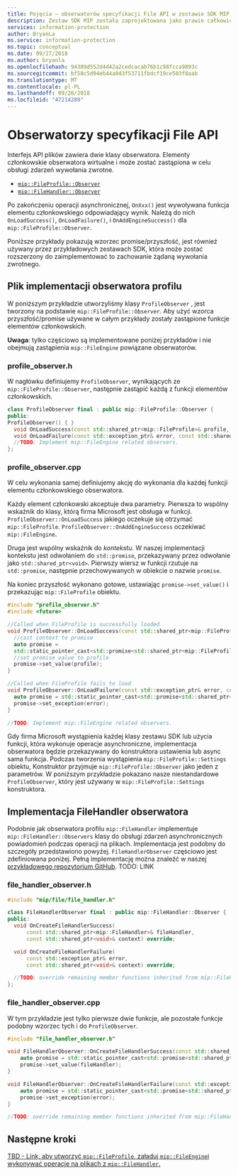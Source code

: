 ```yaml
---
title: Pojęcia — obserwatorów specyfikacji File API w zestawie SDK MIP.
description: Zestaw SDK MIP została zaprojektowana jako prawie całkowicie asynchronicznego. Ten artykuł pomoże zrozumieć, jak zaimplementować i umożliwiający asynchronicity obserwatorów interfejsu API plików.
services: information-protection
author: BryanLa
ms.service: information-protection
ms.topic: conceptual
ms.date: 09/27/2018
ms.author: bryanla
ms.openlocfilehash: 94389d552d4d42a2cedcacab76b1c98fcca9893c
ms.sourcegitcommit: bf58c5d94eb44a043f53711fbdcf19ce503f8aab
ms.translationtype: MT
ms.contentlocale: pl-PL
ms.lasthandoff: 09/26/2018
ms.locfileid: "47214289"
---
```

# <a name="file-api-observers"></a>Obserwatorzy specyfikacji File API

Interfejs API plików zawiera dwie klasy obserwatora. Elementy członkowskie obserwatora wirtualne i może zostać zastąpiona w celu obsługi zdarzeń wywołania zwrotne.

- [`mip::FileProfile::Observer`](reference/class_mip_fileprofile_observer.md)
- [`mip::FileHandler::Observer`](reference/class_mip_filehandler_observer.md)

Po zakończeniu operacji asynchronicznej, `OnXxx()` jest wywoływana funkcja elementu członkowskiego odpowiadający wynik. Należą do nich `OnLoadSuccess()`, `OnLoadFailure()`, i `OnAddEngineSuccess()` dla `mip::FileProfile::Observer`.

Poniższe przykłady pokazują wzorzec promise/przyszłość, jest również używany przez przykładowych zestawach SDK, która może zostać rozszerzony do zaimplementować to zachowanie żądaną wywołania zwrotnego. 

## <a name="file-profile-observer-implementation"></a>Plik implementacji obserwatora profilu

W poniższym przykładzie utworzyliśmy klasy `ProfileObserver` , jest tworzony na podstawie `mip::FileProfile::Observer`. Aby użyć wzorca przyszłość/promise używane w całym przykłady zostały zastąpione funkcje elementów członkowskich.

**Uwaga**: tylko częściowo są implementowane poniżej przykładów i nie obejmują zastąpienia `mip::FileEngine` powiązane obserwatorów.

### <a name="profileobserverh"></a>profile_observer.h

W nagłówku definiujemy `ProfileObserver`, wynikających ze `mip::FileProfile::Observer`, następnie zastąpić każdą z funkcji elementów członkowskich.

```cpp
class ProfileObserver final : public mip::FileProfile::Observer {
public:
ProfileObserver() { }
  void OnLoadSuccess(const std::shared_ptr<mip::FileProfile>& profile, const std::shared_ptr<void>& context) override;
  void OnLoadFailure(const std::exception_ptr& error, const std::shared_ptr<void>& context) override;
  //TODO: Implement mip::FileEngine related observers.
};
```

### <a name="profileobservercpp"></a>profile_observer.cpp

W celu wykonania samej definiujemy akcję do wykonania dla każdej funkcji elementu członkowskiego obserwatora.

Każdy element członkowski akceptuje dwa parametry. Pierwsza to wspólny wskaźnik do klasy, którą firma Microsoft jest obsługa w funkcji. `ProfileObserver::OnLoadSuccess` jakiego oczekuje się otrzymać `mip::FileProfile`. `ProfileObserver::OnAddEngineSuccess` oczekiwać `mip::FileEngine`.

Druga jest wspólny wskaźnik do *kontekstu*. W naszej implementacji kontekstu jest odwołaniem do `std::promise`, przekazywany przez odwołanie jako `std::shared_ptr<void>`. Pierwszy wiersz w funkcji rzutuje na `std::promise`, następnie przechowywanych w obiekcie o nazwie `promise`.

Na koniec przyszłość wykonano gotowe, ustawiając `promise->set_value()` i przekazując `mip::FileProfile` obiektu.

```cpp
#include "profile_observer.h"
#include <future>

//Called when FileProfile is successfully loaded
void ProfileObserver::OnLoadSuccess(const std::shared_ptr<mip::FileProfile>& profile, const std::shared_ptr<void>& context) {
  //cast context to promise
  auto promise = 
  std::static_pointer_cast<std::promise<std::shared_ptr<mip::FileProfile>>>(context);
  //set promise value to profile
  promise->set_value(profile);
}

//Called when FileProfile fails to load
void ProfileObserver::OnLoadFailure(const std::exception_ptr& error, const std::shared_ptr<void>& context) {
  auto promise = std::static_pointer_cast<std::promise<std::shared_ptr<mip::FileProfile>>>(context);
  promise->set_exception(error);
}

//TODO: Implement mip::FileEngine related observers.
```

Gdy firma Microsoft wystąpienia każdej klasy zestawu SDK lub użycia funkcji, która wykonuje operacje asynchroniczne, implementacja obserwatora będzie przekazywany do konstruktora ustawienia lub async sama funkcja. Podczas tworzenia wystąpienia `mip::FileProfile::Settings` obiektu, Konstruktor przyjmuje `mip::FileProfile::Observer` jako jeden z parametrów. W poniższym przykładzie pokazano nasze niestandardowe `ProfileObserver`, który jest używany w `mip::FileProfile::Settings` konstruktora.

## <a name="filehandler-observer-implementation"></a>Implementacja FileHandler obserwatora

Podobnie jak obserwatora profilu `mip::FileHandler` implementuje `mip::FileHandler::Observers` klasy do obsługi zdarzeń asynchronicznych powiadomień podczas operacji na plikach. Implementacja jest podobny do szczegóły przedstawiono powyżej. `FileHandlerObserver` częściowo jest zdefiniowana poniżej. Pełną implementację można znaleźć w naszej [przykładowego repozytorium GitHub](). TODO: LINK

### <a name="filehandlerobserverh"></a>file_handler_observer.h

```cpp
#include "mip/file/file_handler.h"

class FileHandlerObserver final : public mip::FileHandler::Observer {
public:
  void OnCreateFileHandlerSuccess(
      const std::shared_ptr<mip::FileHandler>& fileHandler,
      const std::shared_ptr<void>& context) override;

  void OnCreateFileHandlerFailure(
      const std::exception_ptr& error,
      const std::shared_ptr<void>& context) override;

  //TODO: override remaining member functions inherited from mip::FileHandler::Observer
};
```

### <a name="filehandlerobservercpp"></a>file_handler_observer.cpp

W tym przykładzie jest tylko pierwsze dwie funkcje, ale pozostałe funkcje podobny wzorzec tych i do `ProfileObserver`.

```cpp
#include "file_handler_observer.h"

void FileHandlerObserver::OnCreateFileHandlerSuccess(const std::shared_ptr<mip::FileHandler>& fileHandler, const std::shared_ptr<void>& context) {
    auto promise = std::static_pointer_cast<std::promise<std::shared_ptr<mip::FileHandler>>>(context);
    promise->set_value(fileHandler);
}

void FileHandlerObserver::OnCreateFileHandlerFailure(const std::exception_ptr& error, const std::shared_ptr<void>& context) {
    auto promise = std::static_pointer_cast<std::promise<std::shared_ptr<mip::FileHandler>>>(context);
    promise->set_exception(error);
}

//TODO: override remaining member functions inherited from mip::FileHandler::Observer
```

## <a name="next-steps"></a>Następne kroki

[TBD - Link, aby utworzyć `mip::FileProfile`, załaduj `mip::FileEngine`i wykonywać operacje na plikach z `mip::FileHandler`.]()
